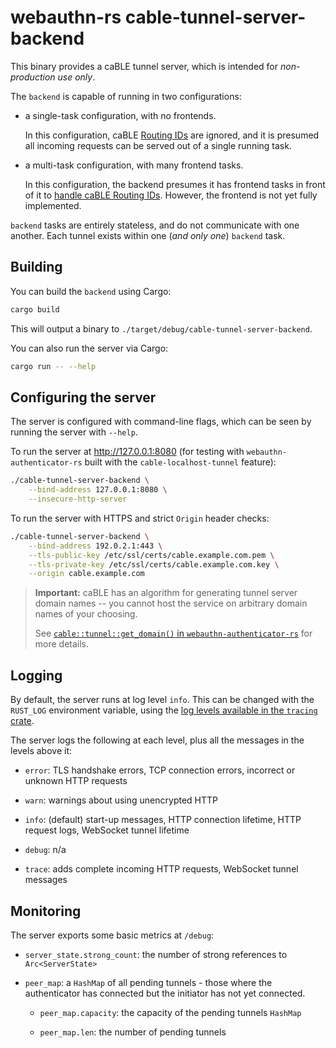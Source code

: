 # webauthn-rs cable-tunnel-server-backend

This binary provides a caBLE tunnel server, which is intended for
*non-production use only*.

The `backend` is capable of running in two configurations:

* a single-task configuration, with no frontends.

  In this configuration, caBLE [Routing IDs][background] are ignored, and it is
  presumed all incoming requests can be served out of a single running task.

* a multi-task configuration, with many frontend tasks.

  In this configuration, the backend presumes it has frontend tasks in front of
  it to [handle caBLE Routing IDs][background]. However, the frontend is not yet
  fully implemented.

`backend` tasks are entirely stateless, and do not communicate with one another.
Each tunnel exists within one (*and only one*) `backend` task.

[background]: ../README.md#background

## Building

You can build the `backend` using Cargo:

```sh
cargo build
```

This will output a binary to `./target/debug/cable-tunnel-server-backend`.

You can also run the server via Cargo:

```sh
cargo run -- --help
```

## Configuring the server

The server is configured with command-line flags, which can be seen by running
the server with `--help`.

To run the server at http://127.0.0.1:8080 (for testing with
`webauthn-authenticator-rs` built with the `cable-localhost-tunnel` feature):

```sh
./cable-tunnel-server-backend \
    --bind-address 127.0.0.1:8080 \
    --insecure-http-server
```

To run the server with HTTPS and strict `Origin` header checks:

```sh
./cable-tunnel-server-backend \
    --bind-address 192.0.2.1:443 \
    --tls-public-key /etc/ssl/certs/cable.example.com.pem \
    --tls-private-key /etc/ssl/certs/cable.example.com.key \
    --origin cable.example.com
```

> **Important:** caBLE has an algorithm for generating tunnel server domain
> names -- you cannot host the service on arbitrary domain names of your
> choosing.
>
> See [`cable::tunnel::get_domain()` in `webauthn-authenticator-rs`][get_domain]
> for more details.

[get_domain]: ../../webauthn-authenticator-rs/src/cable/tunnel.rs

## Logging

By default, the server runs at log level `info`. This can be changed with the
`RUST_LOG` environment variable, using the
[log levels available in the `tracing` crate][log-levels].

The server logs the following at each level, plus all the messages in the levels
above it:

* `error`: TLS handshake errors, TCP connection errors, incorrect or unknown
  HTTP requests

* `warn`: warnings about using unencrypted HTTP

* `info`: (default) start-up messages, HTTP connection lifetime, HTTP request
  logs, WebSocket tunnel lifetime

* `debug`: n/a

* `trace`: adds complete incoming HTTP requests, WebSocket tunnel messages

[log-levels]: https://docs.rs/tracing/*/tracing/struct.Level.html

## Monitoring

The server exports some basic metrics at `/debug`:

* `server_state.strong_count`: the number of strong references to
  `Arc<ServerState>`

* `peer_map`: a `HashMap` of all pending tunnels - those where the authenticator
  has connected but the initiator has not yet connected.

  * `peer_map.capacity`: the capacity of the pending tunnels `HashMap`

  * `peer_map.len`: the number of pending tunnels
